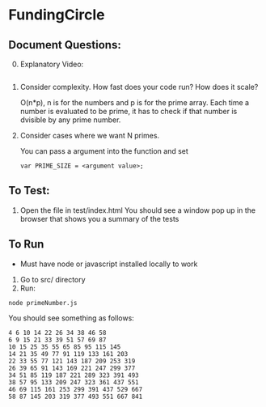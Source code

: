 # FundingCircle

## Document Questions: 

0) Explanatory Video: 

```

```

1) Consider complexity. How fast does your code run? How does it scale?

    O(n*p), n is for the numbers and p is for the prime array. Each time a number is evaluated to be prime, it has to check if that number is dvisible by any prime number. 
   
2) Consider cases where we want N primes.

    You can pass a argument into the function and set 
    
    ```
    var PRIME_SIZE = <argument value>;
    ```

## To Test: 

1) Open the file in test/index.html
  You should see a window pop up in the browser that shows you a summary of the tests
  
  
## To Run 

* Must have node or javascript installed locally to work

1) Go to src/ directory
2) Run:

```
node primeNumber.js
```

You should see something as follows: 
```
4 6 10 14 22 26 34 38 46 58
6 9 15 21 33 39 51 57 69 87
10 15 25 35 55 65 85 95 115 145
14 21 35 49 77 91 119 133 161 203
22 33 55 77 121 143 187 209 253 319
26 39 65 91 143 169 221 247 299 377
34 51 85 119 187 221 289 323 391 493
38 57 95 133 209 247 323 361 437 551
46 69 115 161 253 299 391 437 529 667
58 87 145 203 319 377 493 551 667 841
```
